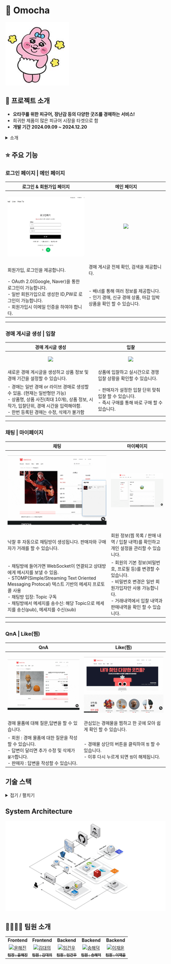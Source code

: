 # 🧸 **Omocha**

<img src="https://github.com/limbaba1120/limbaba1120_images/blob/master/notion_image/opanchu.jpeg" width="200px;" alt="Omocha Logo">

## 📖 **프로젝트 소개**

- **오타쿠를 위한 피규어, 장난감 등의 다양한 굿즈를 경매하는 서비스!**
- 희귀한 제품이 많은 피규어 시장을 타겟으로 함
- **개발 기간**
  **2024.09.09 ~ 2024.12.20**

<details>
<summary> 소개 </summary>
<p align="left"><img src="https://github.com/limbaba1120/limbaba1120_images/blob/master/notion_image/1%ED%8C%80_omocha_panel.jpg" width="800"></p>
</details>

## ⭐ **주요 기능**

<!-- 
<p align="center"><img src="" width="350"></p>
-->

### **로그인 페이지 | 메인 페이지**

| 로그인 & 회원가입 페이지                                                                                                     | 메인 페이지                                                                                                               |
|--------------------------------------------------------------------------------------------------------------------|----------------------------------------------------------------------------------------------------------------------|
| <p align="center"> <img src="https://github.com/limbaba1120/limbaba1120_images/blob/master/notion_image/omocha_login.gif" width="350"></p> | <p align="center"><img src="https://github.com/limbaba1120/limbaba1120_images/blob/master/notion_image/omocha_mainpage.gif" width="350"></p> |
| 회원가입, 로그인을 제공합니다.                                                                                                  | 경매 게시글 전체 확인, 검색을 제공합니다.                                                                                             |
| - OAuth 2.0(Google, Naver)을 통한 로그인이 가능합니다.<br/>- 일반 회원가입으로 생성한 ID,PW로 로그인이 가능합니다.<br/>- 회원가입시 이메일 인증을 하여야 합니다.     | - 배너를 통해 여러 정보를 제공합니다.<br/>- 인기 경매, 신규 경매 상품, 마감 임박 상품을 확인 할 수 있습니다.                                                 |

---

### **경매 게시글 생성 | 입찰**

| 경매 게시글 생성                                                                                                                                 | 입찰                                                                                                                  |
|-------------------------------------------------------------------------------------------------------------------------------------------|---------------------------------------------------------------------------------------------------------------------|
| <p align="center"><img src="https://github.com/limbaba1120/limbaba1120_images/blob/master/notion_image/omocha_record_auction_create.gif" width="350"></p>                 | <p align="center"><img src="https://github.com/limbaba1120/limbaba1120_images/blob/master/notion_image/omocha_record_bid.gif" width="350"></p> |
| 새로운 경매 게시글을 생성하고 상품 정보 및 경매 기간을 설정할 수 있습니다.                                                                                               | 상품에 입찰하고 실시간으로 경쟁 입찰 상황을 확인할 수 있습니다.                                                                                |
| - 경매는 일반 경매 or 라이브 경매로 생성할 수 있음. (현재는 일반형만 가능) <br/> - 상품명, 상품 사진(최대 10개), 상품 정보, 시작가, 입찰단위, 경매 시간을 입력해야함. <br/> - 한번 등록된 경매는 수정, 삭제가 불가함 | - 판매자가 설정한 입찰 단위 맞춰 입찰 할 수 있습니다.<br/>- 즉시 구매를 통해 바로 구매 할 수 있습니다.                                                    |

---

### **채팅 | 마이페이지**

| 채팅                                                                                                                                                                                                                            | 마이페이지                                                                                                              |
|-------------------------------------------------------------------------------------------------------------------------------------------------------------------------------------------------------------------------------|--------------------------------------------------------------------------------------------------------------------|
| <p align="center"><img src="https://github.com/gooot/ProjectImage/blob/main/Omocha/v1/chat.gif" width="350"></p>                                                                                                              | <p align="center"><img src="https://github.com/gooot/ProjectImage/blob/main/Omocha/v1/mypage.gif" width="350"></p> |
| 낙찰 후 자동으로 채팅방이 생성됩니다. 판매자와 구매자가 거래를 할 수 있습니다.                                                                                                                                                                                 | 회원 정보(찜 목록 / 판매 내역 / 입찰 내역)를 확인하고 개인 설정을 관리할 수 있습니다.                                                               |
| - 채팅방에 들어가면 WebSocket이 연결되고 상대방에게 메시지를 보낼 수 있음.   <br/> - STOMP(Simple/Streaming Text Oriented Messaging Protocal) 텍스트 기반의 메세지 프로토콜 사용 <br/> - 채팅방 입장: Topic 구독 <br/> - 채팅방에서 메세지를 송수신: 해당 Topic으로 메세지를 송신(pub), 메세지를 수신(sub) | - 회원의 기본 정보(비밀번호, 프로필 등)를 변경할 수 있습니다. <br/>- 비밀번호 변경은 일반 회원가입자만 사용 가능합니다.  <br/>- 거래내역에서 입찰 내역과 판매내역을 확인 할 수 있습니다. |

---

### **QnA | Like(찜)**

| QnA                                                                                                             | Like(찜)                                                                                                          |
|-----------------------------------------------------------------------------------------------------------------|------------------------------------------------------------------------------------------------------------------|
| <p align="center"><img src="https://github.com/gooot/ProjectImage/blob/main/Omocha/v1/qna.gif" width="350"></p> | <p align="center"><img src="https://github.com/gooot/ProjectImage/blob/main/Omocha/v1/like.gif" width="350"></p> |
| 경매 물품에 대해 질문,답변을 할 수 있습니다.                                                                                      | 관심있는 경매물을 찜하고 한 곳에 모아 쉽게 확인 할 수 있습니다.                                                                            |                                                                                      |
| - 회원 : 경매 물품에 대한 질문을 작성 할 수 있습니다.<br/>- 답변이 달리면 추가 수정 및 삭제가 `불가`합니다. <br/> - 판매자 : 답변을 작성할 수 있습니다.              | - 경매물 상단의 버튼을 클릭하여 `찜` 할 수 있습니다.<br/>- 이후 다시 누르게 되면 `찜`이 해제됩니다.                                                  |

## **기술 스택**

<details>
<summary> 접기 / 펼치기</summary>

**Framework<BR>**
<img src="https://img.shields.io/badge/Spring_Boot-6DB33F?style=for-the-badge&logo=Spring-Boot&logoColor=white">
<img src="https://img.shields.io/badge/Gradle-02303A?style=for-the-badge&logo=gradle&logoColor=white">
<img src="https://img.shields.io/badge/.env-4D4D4D?style=for-the-badge&logo=dotenv&logoColor=white">
<img src="https://img.shields.io/badge/Querydsl-3E6E87?style=for-the-badge&logo=graphql&logoColor=white">

**Language<BR>**
<img src="https://img.shields.io/badge/Java_17-ED8B00?style=for-the-badge&logo=openjdk&logoColor=white"><br>

**INFRA<BR>**
<img src="https://img.shields.io/badge/AWS_EC2-FF9900?style=for-the-badge&logo=amazon-aws&logoColor=white">
<img src="https://img.shields.io/badge/AWS_RDS-FF9900?style=for-the-badge&logo=amazon-aws&logoColor=white">
<img src="https://img.shields.io/badge/AWS_S3-FF9900?style=for-the-badge&logo=amazon-aws&logoColor=white">
<img src="https://img.shields.io/badge/PostgreSQL-4169E1?style=for-the-badge&logo=postgresql&logoColor=white">
<img src="https://img.shields.io/badge/Redis-D82C20?style=for-the-badge&logo=redis&logoColor=white">
<img src="https://img.shields.io/badge/STOMP-6A0FAD?style=for-the-badge&logo=apache&logoColor=white"><br>

**CI/CD<BR>**
<img src="https://img.shields.io/badge/Docker-2496ED?style=for-the-badge&logo=docker&logoColor=white">
<img src="https://img.shields.io/badge/GitHub_Actions-2088FF?style=for-the-badge&logo=github-actions&logoColor=white"><br>

**Version Control<BR>**
<img src="https://img.shields.io/badge/Git-F05032?style=for-the-badge&logo=git&logoColor=white">
<img src="https://img.shields.io/badge/GitHub-2088FF?style=for-the-badge&logo=github&logoColor=white"><br>

**Authentication<BR>**
<img src="https://img.shields.io/badge/OAuth2.0-005EA2?style=for-the-badge&logo=oauth&logoColor=white">
<img src="https://img.shields.io/badge/JWT-black?style=for-the-badge&logo=json-web-tokens&logoColor=white"><br>




</details>

## **System Architecture**

![SA](https://github.com/gooot/ProjectImage/blob/main/Omocha/v1/SAv2.png)

## 👨‍👩‍👧‍👦 **팀원 소개**

<table>
  <tr>
    <td align="center"><b>Frontend</b></td>
    <td align="center"><b>Frontend</b></td>
    <td align="center"><b>Backend</b></td>
    <td align="center"><b>Backend</b></td>
    <td align="center"><b>Backend</b></td>
  </tr>
  <tr>
    <td align="center">
      <a href="https://github.com/haejinyun">
        <img src="https://avatars.githubusercontent.com/u/86779590?v=4" width="100px;" alt="윤해진"/><br />
        <sub><b>팀장 : 윤해진</b></sub>
      </a>
    </td>
    <td align="center">
      <a href="https://github.com/kimeodml">
        <img src="https://avatars.githubusercontent.com/u/88065770?v=4" width="100px;" alt="김대의"/><br />
        <sub><b>팀원 : 김대의</b></sub>
      </a>
    </td>
    <td align="center">
      <a href="https://github.com/limbaba1120">
        <img src="https://avatars.githubusercontent.com/u/102224840?v=4" width="100px;" alt="임건우"/><br />
        <sub><b>팀원 : 임건우</b></sub>
      </a>
    </td>
    <td align="center">
      <a href="https://github.com/ss0ngcode">
        <img src="https://avatars.githubusercontent.com/u/86779839?v=4" width="100px;" alt="송해덕"/><br />
        <sub><b>팀원 : 송해덕</b></sub>
      </a>
    </td>
    <td align="center">
      <a href="https://github.com/gooot">
        <img src="https://avatars.githubusercontent.com/u/26480629?v=4" width="100px;" alt="이재윤"/><br />
        <sub><b>팀원 : 이재윤</b></sub>
      </a>
    </td>
  </tr>
</table>
